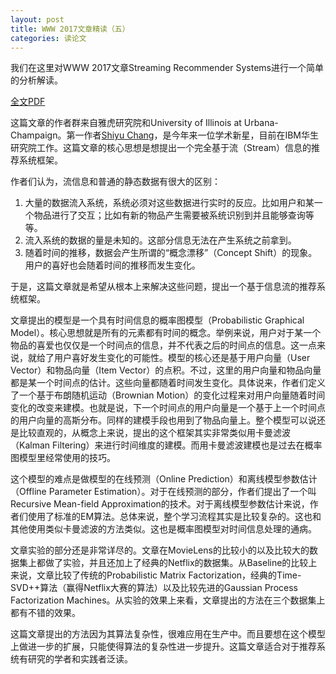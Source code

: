 ```yaml
---
layout: post
title: WWW 2017文章精读（五）
categories: 读论文
---
```


我们在这里对WWW 2017文章Streaming Recommender Systems进行一个简单的分析解读。

[全文PDF](http://www.yichang-cs.com/yahoo/WWW17_StreamingRec.pdf)

这篇文章的作者群来自雅虎研究院和University of Illinois at Urbana-Champaign。第一作者[Shiyu Chang](http://www.ifp.illinois.edu/~chang87)，是今年来一位学术新星，目前在IBM华生研究院工作。这篇文章的核心思想是想提出一个完全基于流（Stream）信息的推荐系统框架。

作者们认为，流信息和普通的静态数据有很大的区别：

1.  大量的数据流入系统，系统必须对这些数据进行实时的反应。比如用户和某一个物品进行了交互；比如有新的物品产生需要被系统识别到并且能够查询等等。
1.  流入系统的数据的量是未知的。这部分信息无法在产生系统之前拿到。
1.  随着时间的推移，数据会产生所谓的“概念漂移”（Concept Shift）的现象。用户的喜好也会随着时间的推移而发生变化。

于是，这篇文章就是希望从根本上来解决这些问题，提出一个基于信息流的推荐系统框架。

文章提出的模型是一个具有时间信息的概率图模型（Probabilistic Graphical Model）。核心思想就是所有的元素都有时间的概念。举例来说，用户对于某一个物品的喜爱也仅仅是一个时间点的信息，并不代表之后的时间点的信息。这一点来说，就给了用户喜好发生变化的可能性。模型的核心还是基于用户向量（User Vector）和物品向量（Item Vector）的点积。不过，这里的用户向量和物品向量都是某一个时间点的估计。这些向量都随着时间发生变化。具体说来，作者们定义了一个基于布朗随机运动（Brownian Motion）的变化过程来对用户向量随着时间变化的改变来建模。也就是说，下一个时间点的用户向量是一个基于上一个时间点的用户向量的高斯分布。同样的建模手段也用到了物品向量上。整个模型可以说还是比较直观的，从概念上来说，提出的这个框架其实非常类似用卡曼滤波（Kalman Filtering）来进行时间维度的建模。而用卡曼滤波建模也是过去在概率图模型里经常使用的技巧。

这个模型的难点是做模型的在线预测（Online Prediction）和离线模型参数估计（Offline Parameter Estimation）。对于在线预测的部分，作者们提出了一个叫Recursive Mean-field Approximation的技术。对于离线模型参数估计来说，作者们使用了标准的EM算法。总体来说，整个学习流程其实是比较复杂的。这也和其他使用类似卡曼滤波的方法类似。这也是概率图模型对时间信息处理的通病。

文章实验的部分还是非常详尽的。文章在MovieLens的比较小的以及比较大的数据集上都做了实验，并且还加上了经典的Netflix的数据集。从Baseline的比较上来说，文章比较了传统的Probabilistic Matrix Factorization，经典的Time-SVD++算法（赢得Netflix大赛的算法）以及比较先进的Gaussian Process Factorization Machines。从实验的效果上来看，文章提出的方法在三个数据集上都有不错的效果。

这篇文章提出的方法因为其算法复杂性，很难应用在生产中。而且要想在这个模型上做进一步的扩展，只能使得算法的复杂性进一步提升。这篇文章适合对于推荐系统有研究的学者和实践者泛读。
